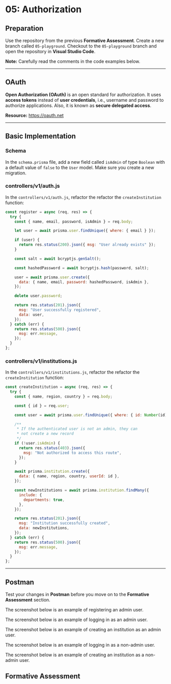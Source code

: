# 05: Authorization

## Preparation

Use the repository from the previous **Formative Assessment**. Create a new branch called `05-playground`. Checkout to the `05-playground` branch and open the repository in **Visual Studio Code**.

**Note:** Carefully read the comments in the code examples below.

---

## OAuth

**Open Authorization (OAuth)** is an open standard for authorization. It uses **access tokens** instead of **user credentials**, i.e., username and password to authorize applications. Also, it is known as **secure delegated access**.

**Resource:** <https://oauth.net>

---

## Basic Implementation

### Schema

In the `schema.prisma` file, add a new field called `isAdmin` of type `Boolean` with a default value of `false` to the `User` model. Make sure you create a new migration.

### controllers/v1/auth.js

In the `controllers/v1/auth.js`, refactor the refactor the `createInstitution` function:

```js
const register = async (req, res) => {
  try {
    const { name, email, password, isAdmin } = req.body;

    let user = await prisma.user.findUnique({ where: { email } });

    if (user) {
      return res.status(200).json({ msg: "User already exists" });
    }

    const salt = await bcryptjs.genSalt();

    const hashedPassword = await bcryptjs.hash(password, salt);

    user = await prisma.user.create({
      data: { name, email, password: hashedPassword, isAdmin },
    });

    delete user.password;

    return res.status(201).json({
      msg: "User successfully registered",
      data: user,
    });
  } catch (err) {
    return res.status(500).json({
      msg: err.message,
    });
  }
};

```

### controllers/v1/institutions.js

In the `controllers/v1/institutions.js`, refactor the refactor the `createInstitution` function:

```js
const createInstitution = async (req, res) => {
  try {
    const { name, region, country } = req.body;

    const { id } = req.user;

    const user = await prisma.user.findUnique({ where: { id: Number(id) } });

    /**
     * If the authenticated user is not an admin, they can
     * not create a new record
     */
    if (!user.isAdmin) {
      return res.status(403).json({
        msg: "Not authorized to access this route",
      });
    }

    await prisma.institution.create({
      data: { name, region, country, userId: id },
    });

    const newInstitutions = await prisma.institution.findMany({
      include: {
        departments: true,
      },
    });

    return res.status(201).json({
      msg: "Institution successfully created",
      data: newInstitutions,
    });
  } catch (err) {
    return res.status(500).json({
      msg: err.message,
    });
  }
};
```

---

## Postman

Test your changes in **Postman** before you move on to the **Formative Assessment** section.

The screenshot below is an example of registering an admin user.

The screenshot below is an example of logging in as an admin user.

The screenshot below is an example of creating an institution as an admin user.

The screenshot below is an example of logging in as a non-admin user.

The screenshot below is an example of creating an institution as a non-admin user.

## Formative Assessment
